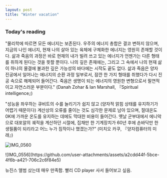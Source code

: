 ```yaml
---
layout: post
title: "Winter vacation"
---
```




<h3> Today's reading </h3>


"물리학에 따르면 모든 에너지는 보존된다. 우주의 에너지 총합은 결코 변하지 않으며, 지금의 나인 에너지, 현재 나의 살아 있는 육체에 구체화한 에너지는 영원히 존재할 것이다. 
삶과 죽음의 과정은 바로 현재의 내가 빌려 쓰고 있는 에너지가 언젠가는 다른 형태를 취하게 된다는 것을 뜻할 뿐이다. 나의 깊은 존재에는, 그리고 그 속에서 나의 현재 삶이 하나의 물결에 불과한 깊은 가능성의 바다에는 시작도 끝도 없다.
삶과 죽음은 양자 진공에서 일어나는 에너지의 순환 과정 일부로서, 잠깐 한 가지 형태를 취했다가 다시 진공 속으로 해체되어 들어간다. 죽음은 생명이 되는 에너지의 영원한 변형으로서 필연적이고 자연스러운 부분이다."
(Danah Zohar & Ian Marshall, 『Spiritual intelligence』)



<div class="txt-top">

"성능을 좌우하는 큐비트의 수를 늘리기가 쉽지 않고 (양자적 얽힘 상태를 유지하기가 어렵기 때문이다) 계산상의 오류를 줄이는 것도 심각한 문제로 남아 있으며, 절대온도 0K에 가까운 온도를 유지하는 데에도 막대한 비용이 들어간다.
옛날 군부대에서 에니악으로 대포알의 궤적을 계산하던 시절에, 집채만 한 기계장치가 60년 후에 손바닥만 한 생필품이 되리라고 어느 누가 짐작이나 했겠는가?"
(미치오 카쿠, 『양자컴퓨터의 미래』)

</div>



<div class="img-top"></div>

![IMG_0560](https://github.com/user-attachments/assets/73deeabd-7b17-42ab-b4dd-1f7211494bac)


<div class="img-top"></div>
![IMG_0556](https://github.com/user-attachments/assets/a2cdd44f-5bce-4f6b-a421-706c2c6f84e5)

뉴진스 앨범 샀는데 매우 만족함. 빨리 CD player 사서 들어보고 싶음.
